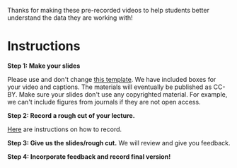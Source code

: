 Thanks for making these pre-recorded videos to help students better understand the data they are working with!

# Instructions
**Step 1: Make your slides** 

Please use and don't change [this template](https://docs.google.com/presentation/d/1mU5otRXJarz4HD-2kOFVSSedkXDUz4BHO6ISJIPOZz8/edit#slide=id.p). We have           included boxes for your video and captions. The materials will eventually be published as CC-BY. Make sure your slides don't use any copyrighted material. For       example, we can't include figures from journals if they are not open access.

**Step 2: Record a rough cut of your lecture.** 

[Here](https://docs.google.com/document/d/1_RHVZ-R0XPP634pIflgspR1dPSzHkkfc7uQ1vQ97p7g/edit#heading=h.2utdyzjhohx8) are instructions on how to record.

**Step 3: Give us the slides/rough cut.** We will review and give you feedback.

**Step 4: Incorporate feedback and record final version!**
